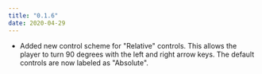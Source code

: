 ```yaml
---
title: "0.1.6"
date: 2020-04-29
---
```


* Added new control scheme for "Relative" controls.  This allows the player to turn 90 degrees with the left and right arrow keys.  The default controls are now labeled as "Absolute".
